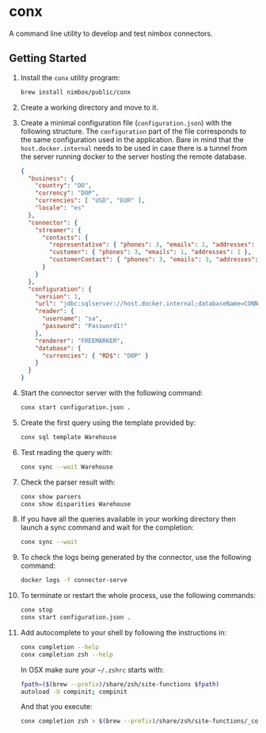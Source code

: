 # conx

A command line utility to develop and test nimbox connectors.

## Getting Started

1. Install the `conx` utility program:

    ```bash
    brew install nimbox/public/conx
    ```

2. Create a working directory and move to it.

3. Create a minimal configuration file (`configuration.json`) with the following
   structure. The `configuration` part of the file corresponds to the same
   configuration used in the application. Bare in mind that the
   `host.docker.internal` needs to be used in case there is a tunnel from the
   server running docker to the server hosting the remote database.

    ```json
    {
      "business": {
        "country": "DO",
        "currency": "DOP",
        "currencies": [ "USD", "EUR" ],
        "locale": "es"
      },
      "connector": {
        "streamer": {
          "contacts": {
            "representative": { "phones": 3, "emails": 1, "addresses": 0 },
            "customer": { "phones": 3, "emails": 1, "addresses": 1 },
            "customerContact": { "phones": 3, "emails": 3, "addresses": 1 }
          }
        }
      },
      "configuration": {
        "version": 1,
        "url": "jdbc:sqlserver://host.docker.internal;databaseName=CONNECTOR",
        "reader": {
          "username": "sa",
          "password": "Password1!"
        },
        "renderer": "FREEMARKER",
        "database": {
          "currencies": { "RD$": "DOP" }
        }
      }
    }
    ```

4. Start the connector server with the following command:

    ```bash
    conx start configuration.json .
    ```
5. Create the first query using the template provided by:

    ```bash
    conx sql template Warehouse
    ```
6. Test reading the query with:

    ```bash
    conx sync --wait Warehouse
    ```

7. Check the parser result with:

    ```bash
    conx show parsers
    conx show disparities Warehouse
    ```

8. If you have all the queries available in your working directory then launch a
   sync command and wait for the completion:
     
    ```bash
    conx sync --wait
    ```
9. To check the logs being generated by the connector, use the following
   command:

    ```bash
    docker logs -f connector-serve
    ```

10. To terminate or restart the whole process, use the following commands:

    ```bash
    conx stop
    conx start configuration.json .
    ```

11. Add autocomplete to your shell by following the instructions in:

    ```bash
    conx completion --help
    conx completion zsh --help
    ```
    In OSX make sure your `~/.zshrc` starts with:
    ```bash
    fpath=($(brew --prefix)/share/zsh/site-functions $fpath)
    autoload -U compinit; compinit
    ```
    And that you execute:
    ```bash
    conx completion zsh > $(brew --prefix)/share/zsh/site-functions/_conx
    ```

